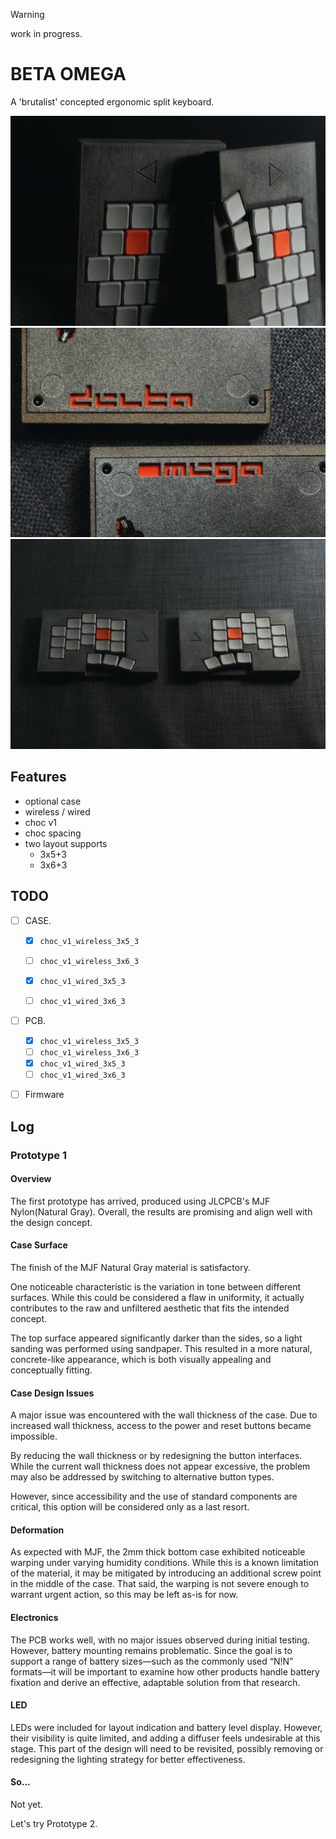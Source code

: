 > [!WARNING]
> work in progress.

# BETA OMEGA

A 'brutalist' concepted ergonomic split keyboard.

![img1](images/delta_omega.jpg)
![img1](images/delta_omega2.jpg)
![img1](images/delta_omega3.jpg)

## Features

- optional case 
- wireless / wired
- choc v1
- choc spacing
- two layout supports
    - 3x5+3 
    - 3x6+3 

## TODO

 - [ ] CASE.
    - [x] `choc_v1_wireless_3x5_3`
    - [ ] `choc_v1_wireless_3x6_3`
    - [x] `choc_v1_wired_3x5_3`
    - [ ] `choc_v1_wired_3x6_3`
  

 - [ ] PCB.
    - [x] `choc_v1_wireless_3x5_3`
    - [ ] `choc_v1_wireless_3x6_3`
    - [x] `choc_v1_wired_3x5_3`
    - [ ] `choc_v1_wired_3x6_3`

 - [ ] Firmware


 ## Log
 
### Prototype 1
#### Overview
The first prototype has arrived, produced using JLCPCB's MJF Nylon(Natural Gray). Overall, the results are promising and align well with the design concept.

#### Case Surface
The finish of the MJF Natural Gray material is satisfactory. 

One noticeable characteristic is the variation in tone between different surfaces. While this could be considered a flaw in uniformity, it actually contributes to the raw and unfiltered aesthetic that fits the intended concept.

The top surface appeared significantly darker than the sides, so a light sanding was performed using sandpaper. This resulted in a more natural, concrete-like appearance, which is both visually appealing and conceptually fitting.

#### Case Design Issues
A major issue was encountered with the wall thickness of the case. Due to increased wall thickness, access to the power and reset buttons became impossible.

By reducing the wall thickness or by redesigning the button interfaces. While the current wall thickness does not appear excessive, the problem may also be addressed by switching to alternative button types.  

However, since accessibility and the use of standard components are critical, this option will be considered only as a last resort.

#### Deformation 
As expected with MJF, the 2mm thick bottom case exhibited noticeable warping under varying humidity conditions. While this is a known limitation of the material, it may be mitigated by introducing an additional screw point in the middle of the case. That said, the warping is not severe enough to warrant urgent action, so this may be left as-is for now.

#### Electronics
The PCB works well, with no major issues observed during initial testing. However, battery mounting remains problematic. Since the goal is to support a range of battery sizes—such as the commonly used “N!N” formats—it will be important to examine how other products handle battery fixation and derive an effective, adaptable solution from that research.

#### LED 
LEDs were included for layout indication and battery level display. However, their visibility is quite limited, and adding a diffuser feels undesirable at this stage. This part of the design will need to be revisited, possibly removing or redesigning the lighting strategy for better effectiveness.

#### So...

Not yet. 

Let's try Prototype 2.